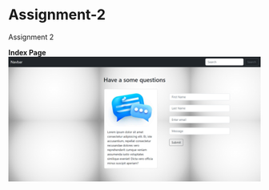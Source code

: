# Assignment-2
Assignment 2


**Index Page**
![alt text](https://github.com/Nakib00/Assignment-2/blob/main/screencapture-127-0-0-1-5500-HTML-index-html-2022-07-17-22_16_54.png?raw=true)
